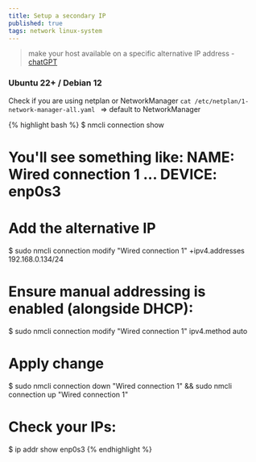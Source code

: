 ```yaml
---
title: Setup a secondary IP
published: true
tags: network linux-system
---
```

> make your host available on a specific alternative IP address - [chatGPT](https://chatgpt.com/share/681f2745-c928-800d-9057-db5efce02eb3)

### Ubuntu 22+ / Debian 12

Check if you are using netplan or NetworkManager
`cat /etc/netplan/1-network-manager-all.yaml ` => default to NetworkManager

{% highlight bash %}
$ nmcli connection show
# You'll see something like: NAME: Wired connection 1 ... DEVICE: enp0s3

# Add the alternative IP
$ sudo nmcli connection modify "Wired connection 1" +ipv4.addresses 192.168.0.134/24

# Ensure manual addressing is enabled (alongside DHCP):
$ sudo nmcli connection modify "Wired connection 1" ipv4.method auto

# Apply change
$ sudo nmcli connection down "Wired connection 1" && sudo nmcli connection up "Wired connection 1"

# Check your IPs:
$ ip addr show enp0s3
{% endhighlight %}

